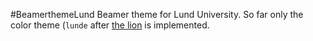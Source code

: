 #BeamerthemeLund
Beamer theme for Lund University. So far only the color theme (`lunde` after [the lion](https://www.lundagard.se/2015/08/26/massiv-kritik-fallde-lejonmaskot/) is implemented.
